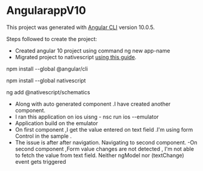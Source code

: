 # AngularappV10

This project was generated with [Angular CLI](https://github.com/angular/angular-cli) version 10.0.5.

Steps followed to create the project:
- Created angular 10 project using command ng new app-name
- Migrated project to nativescript  [using this guide](https://docs.nativescript.org/angular/code-sharing/migrating-a-web-project).

 npm install --global @angular/cli
 
 npm install --global nativescript
 
 ng add @nativescript/schematics
 
 - Along with auto generated component .I have created another component.
 - I ran this application on ios uisng - nsc run ios --emulator
 - Application build on the emulator 
 - On first component ,I get the value entered on text field .I'm using form Control in the sample . 
 - The issue is after after navigation. Navigating to second component.
 -On second component ,Form value changes are not detected , I'm not able to fetch the value from text field. Neither ngModel nor (textChange) event gets triggered
 
